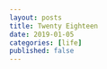 ```yaml
---
layout: posts
title: Twenty Eighteen
date: 2019-01-05
categories: [life]
published: false
---
```



